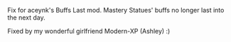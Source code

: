 Fix for aceynk's Buffs Last mod. Mastery Statues' buffs no longer last into the next day.

Fixed by my wonderful girlfriend Modern-XP (Ashley) :)
